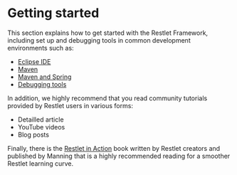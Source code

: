 # Getting started

This section explains how to get started with the Restlet Framework,
including set up and debugging tools in common development environments
such as:

-   [Eclipse IDE](eclipse "Getting started with Eclipse IDE")
-   [Maven](maven "Getting started with Maven")
-   [Maven and Spring](maven-spring "Getting Started with Maven and Spring")
-   [Debugging tools](debugging-tools "Debugging tools")

In addition, we highly recommend that you read community tutorials provided by Restlet users in various forms:

-   Detailled article
-   YouTube videos
-   Blog posts

Finally, there is the [Restlet in Action](http://www.amazon.com/gp/product/193518234X/ref=as_li_tf_tl?ie=UTF8&camp=1789&creative=9325&creativeASIN=193518234X&linkCode=as2&tag=restlet-20)
book written by Restlet creators and published by Manning that is a highly recommended reading for a smoother Restlet learning curve.

